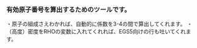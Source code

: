 ### 有効原子番号を算出するためのツールです。
・原子の組成さえわかれば、自動的に係数を3-4の間で算出してくれます。
・（高度）密度をRHOの変数に入れてくれれば、EGS5向けの行も吐いてくれます。
